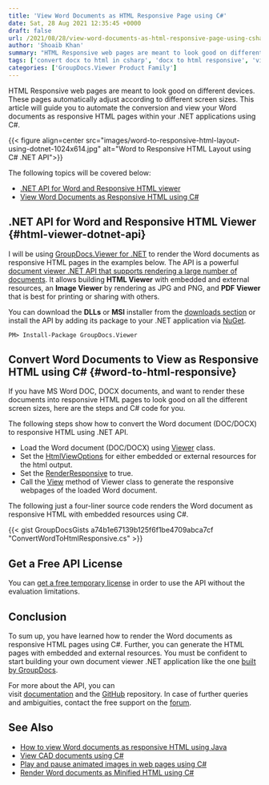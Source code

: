 ```yaml
---
title: 'View Word Documents as HTML Responsive Page using C#'
date: Sat, 28 Aug 2021 12:35:45 +0000
draft: false
url: /2021/08/28/view-word-documents-as-html-responsive-page-using-csharp/
author: 'Shoaib Khan'
summary: "HTML Responsive web pages are meant to look good on different devices. These pages automatically adjust according to different screen sizes. This article will guide you to automate the conversion and view your Word documents as responsive HTML pages within your .NET applications using C#."
tags: ['convert docx to html in csharp', 'docx to html responsive', 'view word as html responsive', 'Word to HTML in CSharp']
categories: ['GroupDocs.Viewer Product Family']
---
```


HTML Responsive web pages are meant to look good on different devices. These pages automatically adjust according to different screen sizes. This article will guide you to automate the conversion and view your Word documents as responsive HTML pages within your .NET applications using C#.



{{< figure align=center src="images/word-to-responsive-html-layout-using-dotnet-1024x614.jpg" alt="Word to Responsive HTML Layout using C# .NET API">}}


The following topics will be covered below:

*   [.NET API for Word and Responsive HTML viewer][1]
*   [View Word Documents as Responsive HTML using C#][2]

## .NET API for Word and Responsive HTML Viewer {#html-viewer-dotnet-api}

I will be using [GroupDocs.Viewer for .NET][3] to render the Word documents as responsive HTML pages in the examples below. The API is a powerful [document viewer .NET API that supports rendering a large number of documents][4]. It allows building **HTML Viewer** with embedded and external resources, an **Image Viewer** by rendering as JPG and PNG, and **PDF Viewer** that is best for printing or sharing with others.

You can download the **DLLs** or **MSI** installer from the [downloads section][5] or install the API by adding its package to your .NET application via [NuGet][6].

```
PM> Install-Package GroupDocs.Viewer
```

## Convert Word Documents to View as Responsive HTML using C# {#word-to-html-responsive}

If you have MS Word DOC, DOCX documents, and want to render these documents into responsive HTML pages to look good on all the different screen sizes, here are the steps and C# code for you.

The following steps show how to convert the Word document (DOC/DOCX) to responsive HTML using .NET API.

*   Load the Word document (DOC/DOCX) using [Viewer][7] class.
*   Set the [HtmlViewOptions][8] for either embedded or external resources for the html output.
*   Set the [RenderResponsive][9] to true.
*   Call the [View][10] method of Viewer class to generate the responsive webpages of the loaded Word document.

The following just a four-liner source code renders the Word document as responsive HTML with embedded resources using C#.

{{< gist GroupDocsGists a74b1e67139b125f6f1be4709abca7cf "ConvertWordToHtmlResponsive.cs" >}}

## Get a Free API License

You can [get a free temporary license][11] in order to use the API without the evaluation limitations.

## Conclusion

To sum up, you have learned how to render the Word documents as responsive HTML pages using C#. Further, you can generate the HTML pages with embedded and external resources. You must be confident to start building your own document viewer .NET application like the one [built by GroupDocs][12].

For more about the API, you can visit [documentation][13] and the [GitHub][14] repository. In case of further queries and ambiguities, contact the free support on the [forum][15].

## See Also

*   [How to view Word documents as responsive HTML using Java][16]
*   [View CAD documents using C#][17]
*   [Play and pause animated images in web pages using C#][18]
*   [Render Word documents as Minified HTML using C#][19]







[1]: #html-viewer-dotnet-api
[2]: #word-to-html-responsive
[3]: https://products.groupdocs.com/viewer/net/
[4]: https://docs.groupdocs.com/viewer/net/supported-document-formats/
[5]: https://downloads.groupdocs.com/viewer
[6]: https://www.nuget.org/packages/groupdocs.viewer
[7]: https://apireference.groupdocs.com/viewer/net/groupdocs.viewer/viewer
[8]: https://apireference.groupdocs.com/viewer/net/groupdocs.viewer.options/htmlviewoptions
[9]: https://apireference.groupdocs.com/viewer/net/groupdocs.viewer.options/htmlviewoptions/properties/renderresponsive
[10]: https://apireference.groupdocs.com/viewer/net/groupdocs.viewer/viewer/methods/view/index
[11]: https://purchase.groupdocs.com/temporary-license
[12]: https://products.groupdocs.app/viewer/total
[13]: https://docs.groupdocs.com/viewer/net/
[14]: https://github.com/groupdocs-viewer
[15]: https://forum.groupdocs.com/c/assembly
[16]: https://blog.groupdocs.com/2021/09/23/view-word-documents-as-responsive-html-page-using-java/
[17]: https://blog.groupdocs.com/2021/04/27/view-cad-documents-using-charp/
[18]: https://blog.groupdocs.com/2021/02/28/play-pause-animated-gif-and-apng-in-web-pages-using-csharp/
[19]: https://blog.groupdocs.com/2022/02/25/render-word-documents-as-clean-html-using-csharp/

